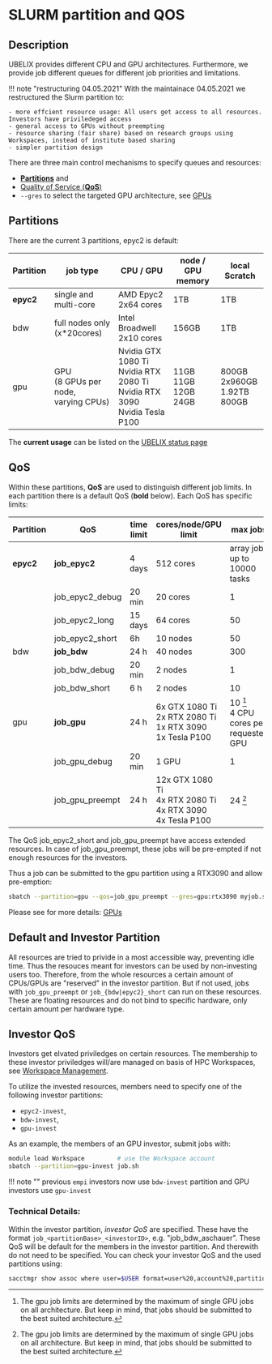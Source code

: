 # SLURM partition and QOS

## Description
UBELIX provides different CPU and GPU architectures. Furthermore, we provide job different queues for different job priorities and limitations. 

!!! note "restructuring 04.05.2021"
    With the maintainace 04.05.2021 we restructured the Slurm partition to:

    - more effcient resource usage: All users get access to all resources. Investors have priviledeged access
    - general access to GPUs without preempting
    - resource sharing (fair share) based on research groups using Workspaces, instead of institute based sharing 
    - simpler partition design

There are three main control mechanisms to specify queues and resources: 

- [**Partitions**](#partitions) and 
- [Quality of Service (**QoS**)](#qos)
- `--gres` to select the targeted GPU architecture, see [GPUs](gpus.md)

## Partitions
There are the current 3 partitions, epyc2 is default:

| Partition | job type | CPU / GPU | node / GPU memory | local Scratch |
| --------- | -------- | ---------- | ---------------- | ------------- |
|**epyc2** | single and multi-core |AMD Epyc2 2x64 cores | 1TB | 1TB |
| bdw | full nodes only (x*20cores) | Intel Broadwell 2x10 cores | 156GB | 1TB |
| gpu | GPU <br> (8 GPUs per node, <br> varying CPUs) | Nvidia GTX 1080 Ti <br> Nvidia RTX 2080 Ti <br> Nvidia RTX 3090 <br> Nvidia Tesla P100  | 11GB <br> 11GB <br> 12GB <br> 24GB | 800GB <br> 2x960GB <br> 1.92TB <br> 800GB  |

The **current usage** can be listed on the [UBELIX status page](https://www.ubelix.unibe.ch/)

## QoS
Within these partitions, **QoS** are used to distinguish different job limits. In each partition there is a default QoS (**bold** below). Each QoS has specific limits:

| Partition | QoS | time limit | cores/node/GPU limit | max jobs |
| --------- | --- | ---------- | ---------------- | ------- |
| **epyc2** | **job_epyc2** | 4 days | 512 cores | array jobs up to 10000 tasks |
| | job_epyc2_debug | 20 min | 20 cores | 1 |
| | job_epyc2_long | 15 days | 64 cores | 50 |
| | job_epyc2_short | 6h | 10 nodes | 50 | 
| bdw | **job_bdw** | 24 h | 40 nodes | 300 |
| | job_bdw_debug | 20 min | 2 nodes | 1 |
| | job_bdw_short | 6 h | 2 nodes | 10 |
| gpu | **job_gpu** | 24 h | 6x GTX 1080 Ti <br> 2x RTX 2080 Ti <br> 1x RTX 3090 <br> 1x Tesla P100 | 10 [^jobLim] <br> 4 CPU cores per requested GPU|
| | job_gpu_debug | 20 min | 1 GPU | 1 |
| | job_gpu_preempt | 24 h | 12x GTX 1080 Ti <br> 4x RTX 2080 Ti <br> 4x RTX 3090 <br> 4x Tesla P100 | 24 [^jobLim] |
 
[^jobLim]: The gpu job limits are determined by the maximum of single GPU jobs on all architecture. But keep in mind, that jobs should be submitted to the best suited architecture.

The QoS job_epyc2_short and job_gpu_preempt have access extended resources. In case of job_gpu_preempt, these jobs will be pre-empted if not enough resources for the investors. 

Thus a job can be submitted to the gpu partition using a RTX3090 and allow pre-emption:

```Bash
sbatch --partition=gpu --qos=job_gpu_preempt --gres=gpu:rtx3090 myjob.sh
```

Please see for more details: [GPUs](gpus.md)

## Default and Investor Partition
All resources are tried to privide in a most accessible way, preventing idle time. Thus the resouces meant for investors can be used by non-investing users too. 
Therefore, from the whole resources a certain amount of CPUs/GPUs are "reserved" in the investor partition. But if not used, jobs with `job_gpu_preempt` or `job_{bdw|epyc2}_short` can run on these resources. These are floating resources and do not bind to specific hardware, only certain amount per hardware type.

## Investor QoS
Investors get elvated priviledges on certain resources. 
The membership to these investor priviledges will/are managed on basis of HPC Workspaces, see [Workspace Management](../hpc-workspaces/management.md#investor-qos).

To utilize the invested resources, members need to specify one of the following investor partitions:

- `epyc2-invest`, 
- `bdw-invest`, 
- `gpu-invest`

As an example, the members of an GPU investor, submit jobs with:
```Bash
module load Workspace         # use the Workspace account
sbatch --partition=gpu-invest job.sh
```

!!! note ""
    previous `empi` investors now use `bdw-invest` partition and GPU investors use `gpu-invest`

### Technical Details:
Within the investor partition, *investor QoS* are specified. These have the format `job_<partitionBase>_<investorID>`, e.g. "job_bdw_aschauer". 
These QoS will be default for the members in the investor partition. And therewith do not need to be specified. 
You can check your investor QoS and the used partitions using:
```Bash
sacctmgr show assoc where user=$USER format=user%20,account%20,partition%16,qos%40,defaultqos%20
```




